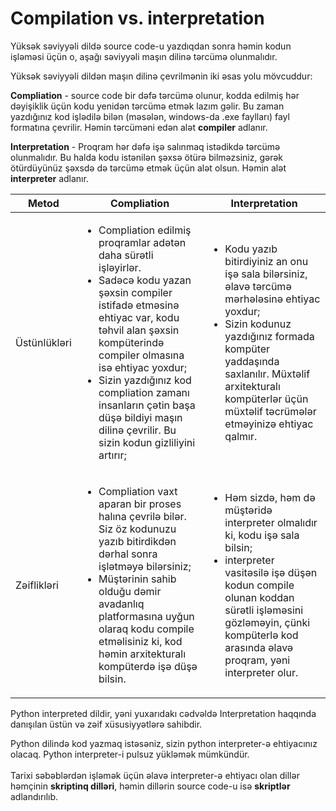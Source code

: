 # Compilation vs. interpretation

Yüksək səviyyəli dildə source code-u yazdıqdan sonra həmin kodun işləməsi üçün o, aşağı səviyyəli maşın dilinə tərcümə olunmalıdır.

Yüksək səviyyəli dildən maşın dilinə çevrilmənin iki əsas yolu mövcuddur:

**Compliation** - source code bir dəfə tərcümə olunur, kodda edilmiş hər dəyişiklik üçün kodu yenidən tərcümə etmək lazım gəlir. Bu zaman yazdığınız kod işlədilə bilən (məsələn, windows-da .exe faylları) fayl formatına çevrilir. Həmin tərcüməni edən alət **compiler** adlanır.

**Interpretation** - Proqram hər dəfə işə salınmaq istədikdə tərcümə olunmalıdır. Bu halda kodu istənilən şəxsə ötürə bilməzsiniz, gərək ötürdüyünüz şəxsdə də tərcümə etmək üçün alət olsun. Həmin alət **interpreter** adlanır.



| Metod        | Compliation                                                                                                                                                                                                                                                                                                                                                                    | Interpretation                                                                                                                                                                                                                                                                        |
| ------------ | ------------------------------------------------------------------------------------------------------------------------------------------------------------------------------------------------------------------------------------------------------------------------------------------------------------------------------------------------------------------------------ | ------------------------------------------------------------------------------------------------------------------------------------------------------------------------------------------------------------------------------------------------------------------------------------- |
| Üstünlükləri | <ul><li>Compliation edilmiş proqramlar adətən daha sürətli işləyirlər.</li><li>Sadəcə kodu yazan şəxsin compiler istifadə etməsinə ehtiyac var, kodu təhvil alan şəxsin kompüterində compiler olmasına isə ehtiyac yoxdur;</li><li>Sizin yazdığınız kod compliation zamanı insanların çətin başa düşə bildiyi maşın dilinə çevrilir. Bu sizin kodun gizliliyini artırır;</li></ul> | <ul><li>Kodu yazıb bitirdiyiniz an onu işə sala bilərsiniz, əlavə tərcümə mərhələsinə ehtiyac yoxdur;</li><li>Sizin kodunuz yazdığınız formada kompüter yaddaşında saxlanılır. Müxtəlif arxitekturalı kompüterlər üçün müxtəlif təcrümələr etməyinizə ehtiyac qalmır.</li></ul> |
| Zəiflikləri  | <ul><li>Compliation vaxt aparan bir proses halına çevrilə bilər. Siz öz kodunuzu yazıb bitirdikdən dərhal sonra işlətməyə bilərsiniz;</li><li>Müştərinin sahib olduğu dəmir avadanlıq platformasına uyğun olaraq kodu compile etməlisiniz ki, kod həmin arxitekturalı kompüterdə işə düşə bilsin.</li></ul>                                                                    | <ul><li>Həm sizdə, həm də müştəridə interpreter olmalıdır ki, kodu işə sala bilsin;</li><li>interpreter vasitəsilə işə düşən kodun compile olunan koddan sürətli işləməsini gözləməyin, çünki kompüterlə kod arasında əlavə proqram, yəni interpreter olur.</li></ul>                  |



Python interpreted dildir, yəni yuxarıdakı cədvəldə Interpretation haqqında danışılan üstün və zəif xüsusiyyətlərə sahibdir.

Python dilində kod yazmaq istəsəniz, sizin python interpreter-ə ehtiyacınız olacaq. Python interpreter-i pulsuz yükləmək mümkündür.\
\
Tarixi səbəblərdən işləmək üçün əlavə interpreter-ə ehtiyacı olan dillər həmçinin **skriptinq dilləri**, həmin dillərin source code-u isə **skriptlər** adlandırılıb.
